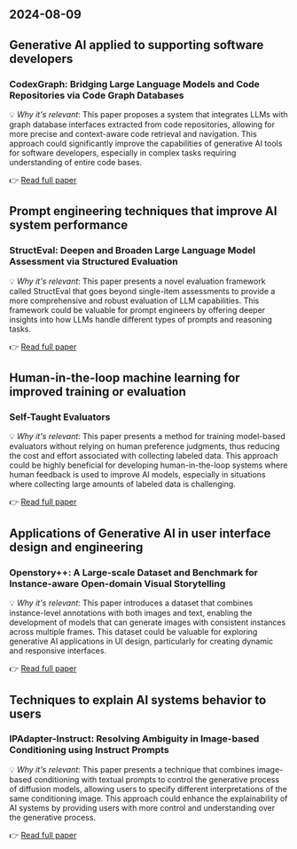 ## 2024-08-09

## Generative AI applied to supporting software developers
### CodexGraph: Bridging Large Language Models and Code Repositories via Code Graph Databases
💡 *Why it's relevant*: This paper proposes a system that integrates LLMs with graph database interfaces extracted from code repositories, allowing for more precise and context-aware code retrieval and navigation. This approach could significantly improve the capabilities of generative AI tools for software developers, especially in complex tasks requiring understanding of entire code bases. 

👉 [ Read full paper](https://arxiv.org/pdf/2408.03910)


## Prompt engineering techniques that improve AI system performance
### StructEval: Deepen and Broaden Large Language Model Assessment via Structured Evaluation
💡 *Why it's relevant*: This paper presents a novel evaluation framework called StructEval that goes beyond single-item assessments to provide a more comprehensive and robust evaluation of LLM capabilities. This framework could be valuable for prompt engineers by offering deeper insights into how LLMs handle different types of prompts and reasoning tasks. 

👉 [ Read full paper](https://arxiv.org/pdf/2408.03281)

## Human-in-the-loop machine learning for improved training or evaluation
### Self-Taught Evaluators
💡 *Why it's relevant*: This paper presents a method for training model-based evaluators without relying on human preference judgments, thus reducing the cost and effort associated with collecting labeled data. This approach could be highly beneficial for developing human-in-the-loop systems where human feedback is used to improve AI models, especially in situations where collecting large amounts of labeled data is challenging.

👉 [ Read full paper](https://arxiv.org/pdf/2408.02666)


## Applications of Generative AI in user interface design and engineering
### Openstory++: A Large-scale Dataset and Benchmark for Instance-aware Open-domain Visual Storytelling
💡 *Why it's relevant*: This paper introduces a dataset that combines instance-level annotations with both images and text, enabling the development of models that can generate images with consistent instances across multiple frames. This dataset could be valuable for exploring generative AI applications in UI design, particularly for creating dynamic and responsive interfaces. 

👉 [ Read full paper](https://arxiv.org/pdf/2408.03695)


## Techniques to explain AI systems behavior to users
### IPAdapter-Instruct: Resolving Ambiguity in Image-based Conditioning using Instruct Prompts
💡 *Why it's relevant*: This paper presents a technique that combines image-based conditioning with textual prompts to control the generative process of diffusion models, allowing users to specify different interpretations of the same conditioning image. This approach could enhance the explainability of AI systems by providing users with more control and understanding over the generative process.

👉 [ Read full paper](https://arxiv.org/pdf/2408.03209)
